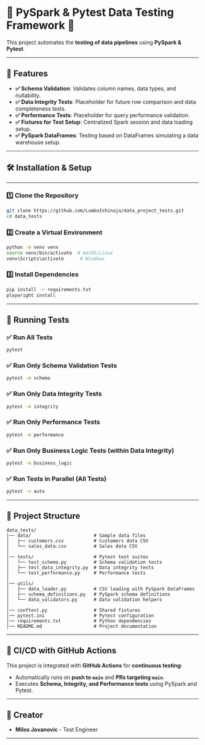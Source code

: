 # 🧪 PySpark & Pytest Data Testing Framework 🧪

This project automates the **testing of data pipelines** using **PySpark & Pytest**.

---

## 📌 Features
- **✅ Schema Validation**: Validates column names, data types, and nullability.
- **✅ Data Integrity Tests**: Placeholder for future row comparison and data completeness tests.
- **✅ Performance Tests**: Placeholder for query performance validation.
- **✅ Fixtures for Test Setup**: Centralized Spark session and data loading setup.
- **✅ PySpark DataFrames**: Testing based on DataFrames simulating a data warehouse setup.

---

## 🛠️ Installation & Setup

---

### 1️⃣ **Clone the Repository**
```sh
git clone https://github.com/LumboIshinaja/data_project_tests.git
cd data_tests
```

### 2️⃣ **Create a Virtual Environment**
```sh
python -m venv venv
source venv/bin/activate  # macOS/Linux
venv\Scripts\activate      # Windows
```

### 3️⃣ **Install Dependencies**
```sh
pip install -r requirements.txt
playwright install
```

---

## 🏃 Running Tests

### **✅ Run All Tests**
```sh
pytest
```

### **✅ Run Only Schema Validation Tests**
```sh
pytest -m schema
```

### **✅ Run Only Data Integrity Tests**
```sh
pytest -m integrity
```

### **✅ Run Only Performance Tests**
```sh
pytest -m performance
```

### **✅ Run Only Business Logic Tests (within Data Integrity)**
```sh
pytest -m business_logic
```

### **✅ Run Tests in Parallel (All Tests)**
```sh
pytest -n auto
```

---


## 📂 Project Structure

```
data_tests/
│── data/                       # Sample data files
│   ├── customers.csv           # Customers data CSV
│   └── sales_data.csv          # Sales data CSV
│
│── tests/                      # Pytest test suites
│   └── test_schema.py          # Schema validation tests
│   ├── test_data_integrity.py  # Data integrity tests
│   └── test_performance.py     # Performance tests
│
│── utils/
│   ├── data_loader.py          # CSV loading with PySpark DataFrames
│   ├── schema_definitions.py   # PySpark schema definitions
│   └── data_validators.py      # Data validation helpers
│
│── conftest.py                 # Shared fixtures 
│── pytest.ini                  # Pytest configuration 
│── requirements.txt            # Python dependencies
│── README.md                   # Project documentation
```

---

## 👤 CI/CD with GitHub Actions
This project is integrated with **GitHub Actions** for **continuous testing**:
- Automatically runs on **push to `main`** and **PRs targeting `main`**.
- Executes **Schema, Integrity, and Performance tests** using PySpark and Pytest.

---

## 📢 Creator
- **Milos Jovanovic** - Test Engineer

---
